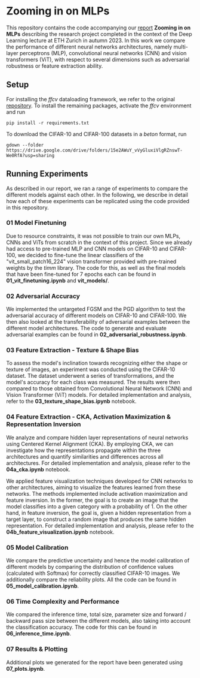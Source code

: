 ﻿# Zooming in on MLPs

This repository contains the code accompanying our [report](https://openreview.net/forum?id=z5o1peD5wd&noteId=z5o1peD5wd) **Zooming in on MLPs** describing the research project completed in the context of the Deep Learning lecture at ETH Zurich in autumn 2023. In this work we compare the performance of different neural networks architectures, namely multi-layer perceptrons (MLP), convolutional neural networks (CNN) and vision transformers (ViT), with respect to several dimensions such as adversarial robustness or feature extraction ability. 

## Setup
For installing the *ffcv* dataloading framework, we refer to the original [repository](https://github.com/libffcv/ffcv). To install the remaining packages, activate the *ffcv* environment and run 
```
pip install -r requirements.txt
```
To download the CIFAR-10 and CIFAR-100 datasets in a *beton* format, run
```
gdown --folder https://drive.google.com/drive/folders/15e2AWuY_vVyGluxiVlgRZnswT-We0RfA?usp=sharing
```

## Running Experiments
As described in our report, we ran a range of experiments to compare the different models against each other. In the following, we describe in detail how each of these experiments can be replicated using the code provided in this repository. 

### 01 Model Finetuning
Due to resource constraints, it was not possible to train our own MLPs, CNNs and ViTs from scratch in the context of this project. Since we already had access to pre-trained MLP and CNN models on CIFAR-10 and CIFAR-100, we decided to fine-tune the linear classifiers of the "vit_small_patch16_224" vision transformer provided with pre-trained weights by the *timm* library. The code for this, as well as the final models that have been fine-tuned for 7 epochs each can be found in **01_vit_finetuning.ipynb** and **vit_models/**.

### 02 Adversarial Accuracy
We implemented the untargeted FGSM and the PGD algorithm to test the adversarial accuracy of different models on CIFAR-10 and CIFAR-100. We then also looked at the transferability of adversarial examples between the different model architectures. The code to generate and evaluate adversarial examples can be found in **02_adversarial_robustness.ipynb**.

### 03 Feature Extraction - Texture & Shape Bias
To assess the model's inclination towards recognizing either the shape or texture of images, an experiment was conducted using the CIFAR-10 dataset. The dataset underwent a series of transformations, and the model's accuracy for each class was measured. The results were then compared to those obtained from Convolutional Neural Network (CNN) and Vision Transformer (ViT) models. For detailed implementation and analysis, refer to the **03_texture_shape_bias.ipynb** notebook. 

### 04 Feature Extraction - CKA, Activation Maximization & Representation Inversion
We analyze and compare hidden layer representations of neural networks using Centered Kernel Alignment (CKA). By employing CKA, we can investigate how the representations propagate within the three architectures and quantify similarities and differences across all architectures. For detailed implementation and analysis, please refer to the **04a_cka.ipynb** notebook.

We applied feature visualization techniques developed for CNN networks to other architectures, aiming to visualize the features learned from these networks. The methods implemented include activation maximization and feature inversion. In the former, the goal is to create an image that the model classifies into a given category with a probability of 1. On the other hand, in feature inversion, the goal is, given a hidden representation from a target layer, to construct a random image that produces the same hidden representation. For detailed implementation and analysis, please refer to the **04b_feature_visualization.ipynb** notebook.

### 05 Model Calibration
We compare the predictive uncertainty and hence the model calibration of different models by comparing the distribution of confidence values (calculated with Softmax) for correctly classified CIFAR-10 images. We additionally compare the reliability plots. All the code can be found in **05_model_calibration.ipynb**.

### 06 Time Complexity and Performance
We compared the inference time, total size, parameter size and forward / backward pass size between the different models, also taking into account the classification accuracy. The code for this can be found in **06_inference_time.ipynb**.

### 07 Results & Plotting
Additional plots we generated for the report have been generated using **07_plots.ipynb**.
